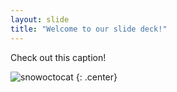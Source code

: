 ```yaml
---
layout: slide
title: "Welcome to our slide deck!"
---
```


Check out this caption!

![snowoctocat](https://octodex.github.com/images/snowoctocat.png)
{: .center}
